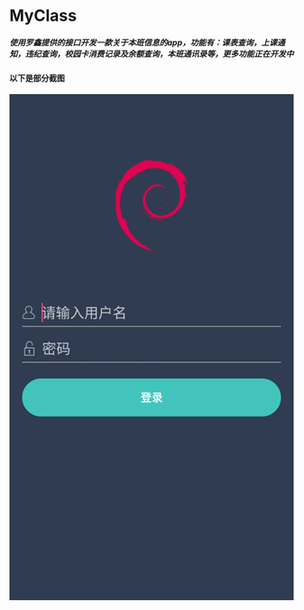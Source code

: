 # MyClass
##### 使用罗鑫提供的接口开发一款关于本班信息的app，功能有：课表查询，上课通知，违纪查询，校园卡消费记录及余额查询，本班通讯录等，更多功能正在开发中
#### 以下是部分截图
<img src="/screenshot/Login.png" />
